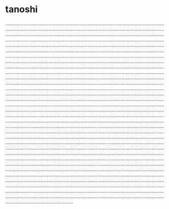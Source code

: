 # tanoshi

.................................................................................................................................................................................................................................................................................................................................................................................................................................................................................................................................................................................................................................................................................................................................................................................................................................................................................................................................................................................................................................................................................................................................................................................................................................................................................................................................................................................................................................................................................................................................................................................................................................................................................................................................................................................................................................................................................................................................................................................................................................................................................................................................................................................................................................................................................................................................................................................................................................................................................................................................................................................................................................................................................................................................................................................................................................................................................................................................................................................................................................................................................................................................................................................................................................................................................................................................................................................................................................................................................................................................................................................................................................................................................................................................................................................................................................................................................................................................................................................................................................................................................................................................................................................................................................................................................................................